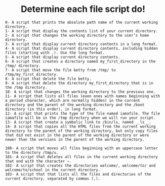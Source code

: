 
<h1 align="center">Determine each file script do!</h1>

	0- A script that prints the absolute path name of the current working directory. 
	1- A script that display the contents list of your current directory.
	2- A script that changes the working directory to the user’s home directory.
	3- A script that display current directory contents in a long format.
	4- A script that display current directory contents, including hidden files (starting with .). Use the long format.
	5- A script that display current directory contents.
	6- A script that creates a directory named my_first_directory in the /tmp/ directory.
	7- A script that move the file betty from /tmp/ to /tmp/my_first_directory.
	8- A script that delete the file betty.
	9- A script that delete the directory my_first_directory that is in the /tmp directory.
	10- A script that changes the working directory to the previous one.
	11- A script that lists all files (even ones with names beginning with a period character, which are normally hidden) in the current 			 directory and the parent of the working directory and the /boot directory (in this order), in long format.
	12- A script that prints the type of the file named iamafile. The file iamafile will be in the /tmp directory when we will run your script.
	13- A script that create a symbolic link to /bin/ls, named __ls__.	
	14- A script that copies all the HTML files from the current working directory to the parent of the working directory, but only copy files 		 that did not exist in the parent of the working directory or were newer than the versions in the parent of the working directory.
	
	100- A script that moves all files beginning with an uppercase letter to the directory /tmp/u.
	101- A script that deletes all files in the current working directory that end with the character ~.
	102- A script that creates the directories welcome/, welcome/to/ and welcome/to/school in the current directory.
	103- A script that that lists all the files and directories of the current directory, separated by commas (,).
